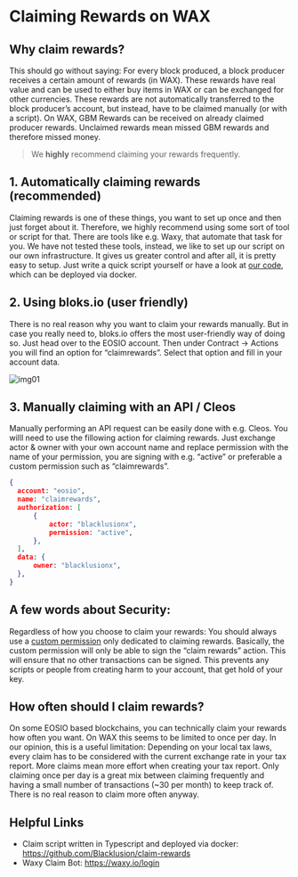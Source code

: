 # Claiming Rewards on WAX

## Why claim rewards?

This should go without saying: For every block produced, a block producer receives a certain amount of rewards (in WAX). These rewards have real value and can be used to either buy items in WAX or can be exchanged for other currencies. These rewards are not automatically transferred to the block producer’s account, but instead, have to be claimed manually (or with a script). On WAX, GBM Rewards can be received on already claimed producer rewards. Unclaimed rewards mean missed GBM rewards and therefore missed money.

> We **highly** recommend claiming your rewards frequently.

## 1. Automatically claiming rewards (recommended)
Claiming rewards is one of these things, you want to set up once and then just forget about it. Therefore, we highly recommend using some sort of tool or script for that. There are tools like e.g. Waxy, that automate that task for you. We have not tested these tools, instead, we like to set up our script on our own infrastructure. It gives us greater control and after all, it is pretty easy to setup. Just write a quick script yourself or have a look at [our code](https://github.com/Blacklusion/claim-rewards), which can be deployed via docker.

## 2. Using bloks.io (user friendly)
There is no real reason why you want to claim your rewards manually. But in case you really need to, bloks.io offers the most user-friendly way of doing so. Just head over to the EOSIO account. Then under Contract -> Actions you will find an option for “claimrewards”. Select that option and fill in your account data.

![img01](/media/claim-rewards/img01.png)

## 3. Manually claiming with an API / Cleos
Manually performing an API request can be easily done with e.g. Cleos. You willl need to use the fillowing action for claiming rewards. Just exchange actor & owner with your own account name and replace permission with the name of your permission, you are signing with e.g. “active” or preferable a custom permission such as “claimrewards”.

```json
{
  account: "eosio",
  name: "claimrewards",
  authorization: [
      {
          actor: "blacklusionx",
          permission: "active",
      },
  ],
  data: {
      owner: "blacklusionx",
  },
}
```

## A few words about Security:
Regardless of how you choose to claim your rewards: You should always use a [custom permission](/en/security/custom-permissions) only dedicated to claiming rewards. Basically, the custom permission will only be able to sign the “claim rewards” action. This will ensure that no other transactions can be signed. This prevents any scripts or people from creating harm to your account, that get hold of your key.

## How often should I claim rewards?
On some EOSIO based blockchains, you can technically claim your rewards how often you want. On WAX this seems to be limited to once per day. In our opinion, this is a useful limitation: Depending on your local tax laws, every claim has to be considered with the current exchange rate in your tax report. More claims mean more effort when creating your tax report. Only claiming once per day is a great mix between claiming frequently and having a small number of transactions (~30 per month) to keep track of. There is no real reason to claim more often anyway.

## Helpful Links
- Claim script written in Typescript and deployed via docker: https://github.com/Blacklusion/claim-rewards
- Waxy Claim Bot: https://waxy.io/login
